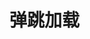 # 弹跳加载

<vuep template="#ring-rotating"></vuep>
<script v-pre type="text/x-template" id="ring-rotating">
<style>

@keyframes bouncing-loader {
  from {
    transform: translateY(0);
    opacity: 1;
  }
  to {
    transform: translateY(-1rem);
    opacity: 0.1;
  }
}

.bouncing-loader {
  display: flex;
  justify-content: center;
}
.bouncing-loader div {
  width: 2rem;
  height: 2rem;
  background: #8388aa;
  border-radius: 50%;
  margin: 3rem 0.2rem;
  animation: bouncing-loader 0.6s infinite alternate;
}
.bouncing-loader div:nth-child(2) {
  animation-delay: 0.2s;
}
.bouncing-loader div:nth-child(3) {
  animation-delay: 0.4s;
}
</style>
<template>
<div class="bouncing-loader">
  <div></div>
  <div></div>
  <div></div>
</div>
</template>
<script>  
</script>
</script>